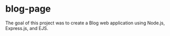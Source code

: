 # blog-page
The goal of this project was to create a Blog web application using Node.js, Express.js, and EJS. 
